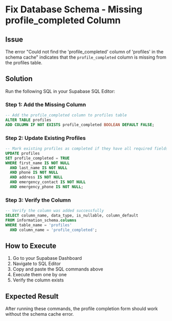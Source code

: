 # Fix Database Schema - Missing profile_completed Column

## Issue
The error "Could not find the 'profile_completed' column of 'profiles' in the schema cache" indicates that the `profile_completed` column is missing from the profiles table.

## Solution
Run the following SQL in your Supabase SQL Editor:

### Step 1: Add the Missing Column
```sql
-- Add the profile_completed column to profiles table
ALTER TABLE profiles 
ADD COLUMN IF NOT EXISTS profile_completed BOOLEAN DEFAULT FALSE;
```

### Step 2: Update Existing Profiles
```sql
-- Mark existing profiles as completed if they have all required fields
UPDATE profiles 
SET profile_completed = TRUE 
WHERE first_name IS NOT NULL 
  AND last_name IS NOT NULL 
  AND phone IS NOT NULL 
  AND address IS NOT NULL 
  AND emergency_contact IS NOT NULL 
  AND emergency_phone IS NOT NULL;
```

### Step 3: Verify the Column
```sql
-- Verify the column was added successfully
SELECT column_name, data_type, is_nullable, column_default 
FROM information_schema.columns 
WHERE table_name = 'profiles' 
  AND column_name = 'profile_completed';
```

## How to Execute
1. Go to your Supabase Dashboard
2. Navigate to SQL Editor
3. Copy and paste the SQL commands above
4. Execute them one by one
5. Verify the column exists

## Expected Result
After running these commands, the profile completion form should work without the schema cache error.

